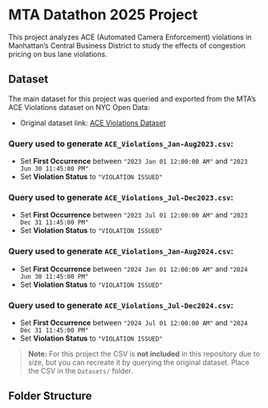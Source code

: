 # MTA Datathon 2025 Project

This project analyzes ACE (Automated Camera Enforcement) violations in Manhattan’s Central Business District to study the effects of congestion pricing on bus lane violations.

## Dataset

The main dataset for this project was queried and exported from the MTA’s ACE Violations dataset on NYC Open Data:  
- Original dataset link: [ACE Violations Dataset](https://data.ny.gov/Transportation/MTA-Bus-Automated-Camera-Enforcement-Violations-Be/kh8p-hcbm/about_data)

### Query used to generate `ACE_Violations_Jan-Aug2023.csv`:
- Set **First Occurrence** between `"2023 Jan 01 12:00:00 AM"` and `"2023 Jun 30 11:45:00 PM"`  
- Set **Violation Status** to `"VIOLATION ISSUED"`

### Query used to generate `ACE_Violations_Jul-Dec2023.csv`:
- Set **First Occurrence** between `"2023 Jul 01 12:00:00 AM"` and `"2023 Dec 31 11:45:00 PM"`  
- Set **Violation Status** to `"VIOLATION ISSUED"`

### Query used to generate `ACE_Violations_Jan-Aug2024.csv`:
- Set **First Occurrence** between `"2024 Jan 01 12:00:00 AM"` and `"2024 Jun 30 11:45:00 PM"`  
- Set **Violation Status** to `"VIOLATION ISSUED"`

### Query used to generate `ACE_Violations_Jul-Dec2024.csv`:
- Set **First Occurrence** between `"2024 Jul 01 12:00:00 AM"` and `"2024 Dec 31 11:45:00 PM"`  
- Set **Violation Status** to `"VIOLATION ISSUED"`

> **Note:** For this project the CSV is **not included** in this repository due to size, but you can recreate it by querying the original dataset. Place the CSV in the `Datasets/` folder.

## Folder Structure
